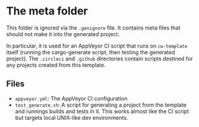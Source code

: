 # The meta folder

This folder is ignored via the `.genignore` file. It contains meta files
that should not make it into the generated project.

In particular, it is used for an AppVeyor CI script that runs on `cw-template`
itself (running the cargo-generate script, then testing the generated project).
The `.circleci` and `.github` directories contain scripts destined for any projects created from
this template.

## Files

- `appveyor.yml`: The AppVeyor CI configuration
- `test_generate.sh`: A script for generating a project from the template and
  runnings builds and tests in it. This works almost like the CI script but
  targets local UNIX-like dev environments.
